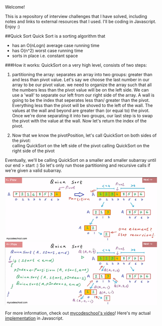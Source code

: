 Welcome! 

This is a repository of interview challenges that I have solved, including notes and links to external resources that I used. I'll be coding in Javascript. Enjoy :) 

##Quick Sort
Quick Sort is a sorting algorithm that 
* has an O(nLogn) average case running time
* has O(n^2) worst case running time
* sorts in place i.e. constant space 

###How it works:
QuickSort on a very high level, consists of two steps:

1. partitioning the array:
separates an array into two groups: greater than and less than pivot value. Let's say we choose the last number in our array to be our pivot value. we need to organize the array such that all the numbers less than the pivot value will be on the left side. We can use a 'wall' to separate our left from our right side of the array. A wall is going to be the index that seperates less than/ greater than the pivot. Everything less than the pivot will be shoved to the left of the wall. The values at the wall and beyond are greater than (or equal to) the pivot. Once we're done separating it into two groups, our last step is to swap the pivot with the value at the wall. Now let's return the index of the pivot.

2. Now that we know the pivotPosition, let's call QuickSort on both sides of the pivot:   
calling QuickSort on the left side of the pivot
calling QuickSort on the right side of the pivot

Eventually, we'll be calling QuickSort on a smaller and smaller subarray until our end > start :) So let's only run those partitioning and recursive calls if we're given a valid subarray. 

![picture alt](img/quickSort2.png)
![picture alt](img/quickSort1.png)

For more information, check out [mycodeschool's video](https://www.youtube.com/watch?v=COk73cpQbFQ)! Here's my actual [ implementation](/quickSort.js) in Javascript.
